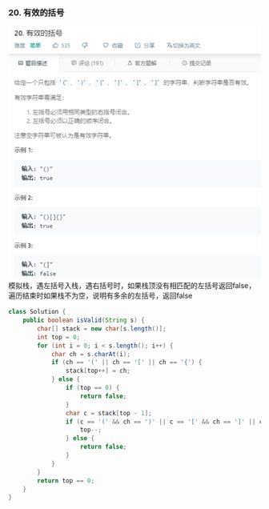 ### 20. 有效的括号
![](../imgs/2019-01-18_220342.png)   
模拟栈，遇左括号入栈，遇右括号时，如果栈顶没有相匹配的左括号返回false，遍历结束时如果栈不为空，说明有多余的左括号，返回false
```java
class Solution {
    public boolean isValid(String s) {
        char[] stack = new char[s.length()];
        int top = 0;
        for (int i = 0; i < s.length(); i++) {
            char ch = s.charAt(i);
            if (ch == '(' || ch == '[' || ch == '{') {
                stack[top++] = ch;
            } else {
                if (top == 0) {
                    return false;
                }
                char c = stack[top - 1];
                if (c == '(' && ch == ')' || c == '[' && ch == ']' || c == '{' && ch == '}') {
                    top--;
                } else {
                    return false;
                }
            }
        }
        return top == 0;
    }
}
```